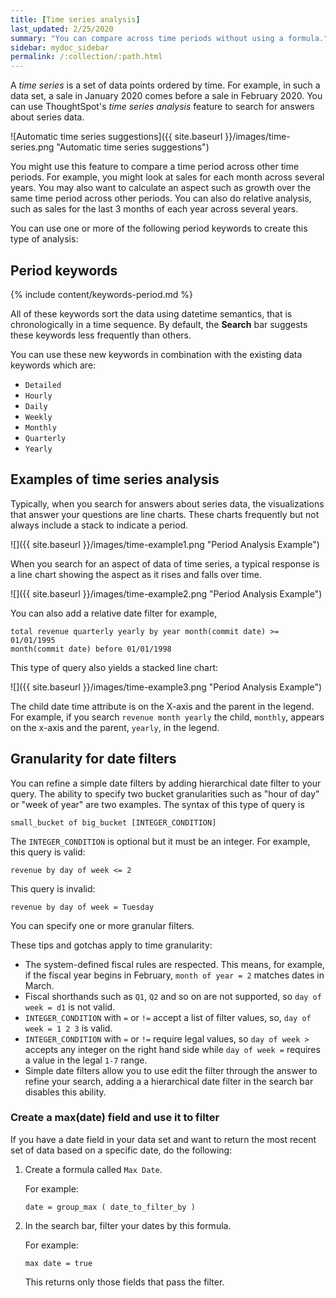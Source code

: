 ```yaml
---
title: [Time series analysis]
last_updated: 2/25/2020
summary: "You can compare across time periods without using a formula."
sidebar: mydoc_sidebar
permalink: /:collection/:path.html
---
```

A _time series_ is a set of data points ordered by time. For example, in such a data set, a sale in January 2020 comes before a sale in February 2020.
You can use ThoughtSpot's _time series analysis_ feature to search for answers
about series data.

![Automatic time series suggestions]({{ site.baseurl }}/images/time-series.png "Automatic time series suggestions")

You might use this feature to compare a time period across other time periods.
For example, you might look at sales for each month across several years.  You may also want to
calculate an aspect such as growth over the same time period across other
periods. You can also do relative analysis, such as sales for the last 3 months of
each year across several years.

You can use one or more of the following period keywords to create this type of
analysis:

## Period keywords

{% include content/keywords-period.md %}

All of these keywords sort the data using datetime semantics, that is
chronologically in a time sequence. By default, the **Search** bar suggests
these keywords less frequently than others.

You can use these new keywords in combination with the existing data keywords which are:

* `Detailed`
* `Hourly`
* `Daily`
* `Weekly`
* `Monthly`
* `Quarterly`
* `Yearly`

##  Examples of time series analysis

Typically, when you search for answers about series data, the visualizations
that answer your questions are line charts. These charts frequently but not
always include a stack to indicate a period.

![]({{ site.baseurl }}/images/time-example1.png "Period Analysis Example")

When you search for an aspect of data of time series, a typical response is a
line chart showing the aspect as it rises and falls over time.

![]({{ site.baseurl }}/images/time-example2.png "Period Analysis Example")

You can also add a relative date filter for example,

```
total revenue quarterly yearly by year month(commit date) >= 01/01/1995
month(commit date) before 01/01/1998
```

This type of query also yields a stacked line chart:

![]({{ site.baseurl }}/images/time-example3.png "Period Analysis Example")

The child date time attribute is on the X-axis and the parent in the legend. For
example, if you search `revenue month yearly` the child, `monthly`, appears on
the x-axis and the parent, `yearly`, in the legend.

## Granularity for date filters

You can refine a simple date filters by adding hierarchical date filter to your
query. The ability to specify two bucket granularities such as "hour of day" or
"week of year" are two examples. The syntax of this type of query is

```
small_bucket of big_bucket [INTEGER_CONDITION]
```

The `INTEGER_CONDITION` is optional but it must be an integer.  For example, this
query is valid:

```
revenue by day of week <= 2
```

This query is invalid:

```
revenue by day of week = Tuesday
```

You can specify one or more granular filters.

These tips and gotchas apply to time granularity:

* The system-defined fiscal rules are respected.  This
means, for example, if the fiscal year begins in February, `month of year = 2`
matches dates in March.
* Fiscal shorthands such as `Q1`, `Q2` and so on are not
supported, so `day of week = d1` is not valid.
* `INTEGER_CONDITION` with `=` or `!=` accept a list of filter values, so, `day of week = 1 2 3` is valid.
* `INTEGER_CONDITION` with `=` or `!=` require legal values, so `day of week >` accepts any integer on the right hand side while `day of week =` requires a value in the legal `1-7` range.
* Simple date filters allow you to use edit the filter through the answer to refine your search, adding a a hierarchical date filter in the search bar disables this ability.

### Create a max(date) field and use it to filter

If you have a date field in your data set and want to return the most recent set of data based on a specific date, do the following:

1. Create a formula called `Max Date`.

   For example:

    ```
    date = group_max ( date_to_filter_by )
    ```

2. In the search bar, filter your dates by this formula.

   For example:

    ```
    max date = true
    ```

    This returns only those fields that pass the filter.
